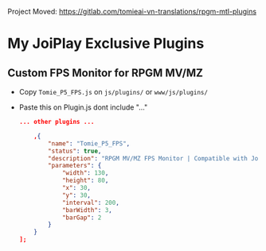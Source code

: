 Project Moved: https://gitlab.com/tomieai-vn-translations/rpgm-mtl-plugins

# My JoiPlay Exclusive Plugins


## Custom FPS Monitor for RPGM MV/MZ
- Copy `Tomie_P5_FPS.js` on `js/plugins/` or `www/js/plugins/`
- Paste this on Plugin.js dont include "..."

    ```json
    ... other plugins ...
    
        ,{
            "name": "Tomie_P5_FPS",
            "status": true,
            "description": "RPGM MV/MZ FPS Monitor | Compatible with JoiPlay RPGM MV PixiJS v5",
            "parameters": {
                "width": 130,
                "height": 80,
                "x": 30,
                "y": 30,
                "interval": 200,
                "barWidth": 3,
                "barGap": 2
            }
        }
    ];
    ```

